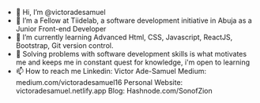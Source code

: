 - 👋 Hi, I’m @victoradesamuel
- 👀 I’m a Fellow at Tiidelab, a software development initiative in Abuja as a Junior Front-end Developer
- 🌱 I’m currently learning Advanced Html, CSS, Javascript, ReactJS, Bootstrap, Git version control.
- 💞️ Solving problems with software development skills is what motivates me and keeps me in constant quest for knowledge, i'm open to learning
- 📫 How to reach me Linkedin: Victor Ade-Samuel
                     Medium: medium.com/victoradesamuel16
                     Personal Website: victoradesamuel.netlify.app
                     Blog: Hashnode.com/SonofZion

<!---
victoradesamuel/victoradesamuel is a ✨ special ✨ repository because its `README.md` (this file) appears on your GitHub profile.
You can click the Preview link to take a look at your changes.
--->
